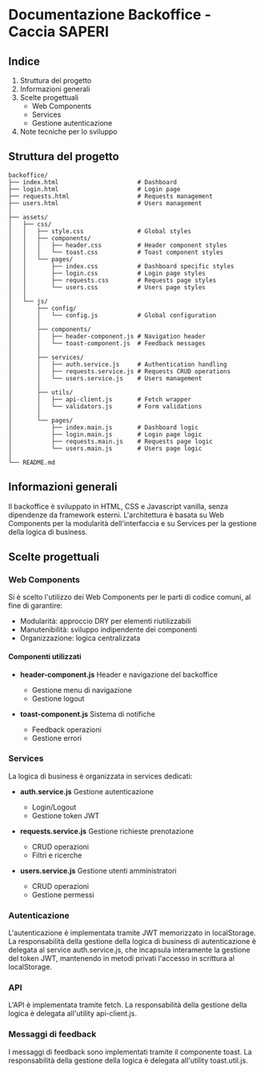 # Documentazione Backoffice - Caccia SAPERI

## Indice

1. Struttura del progetto
2. Informazioni generali
3. Scelte progettuali
    - Web Components
    - Services
    - Gestione autenticazione
4. Note tecniche per lo sviluppo

## Struttura del progetto

```
backoffice/
├── index.html                      # Dashboard
├── login.html                      # Login page
├── requests.html                   # Requests management
├── users.html                      # Users management
│
├── assets/
│   ├── css/
│   │   ├── style.css               # Global styles
│   │   ├── components/
│   │   │   ├── header.css          # Header component styles
│   │   │   └── toast.css           # Toast component styles
│   │   └── pages/
│   │       ├── index.css           # Dashboard specific styles
│   │       ├── login.css           # Login page styles
│   │       ├── requests.css        # Requests page styles
│   │       └── users.css           # Users page styles
│   │
│   └── js/
│       ├── config/
│       │   └── config.js           # Global configuration
│       │
│       ├── components/
│       │   ├── header-component.js # Navigation header
│       │   └── toast-component.js  # Feedback messages
│       │
│       ├── services/
│       │   ├── auth.service.js     # Authentication handling
│       │   ├── requests.service.js # Requests CRUD operations
│       │   └── users.service.js    # Users management
│       │
│       ├── utils/
│       │   ├── api-client.js       # Fetch wrapper
│       │   └── validators.js       # Form validations
│       │
│       └── pages/
│           ├── index.main.js       # Dashboard logic
│           ├── login.main.js       # Login page logic
│           ├── requests.main.js    # Requests page logic
│           └── users.main.js       # Users page logic
│
└── README.md  
```

## Informazioni generali

Il backoffice è sviluppato in HTML, CSS e Javascript vanilla, senza dipendenze da framework esterni.
L'architettura è basata su Web Components per la modularità dell'interfaccia e su Services per la gestione della logica di business.

## Scelte progettuali

### Web Components

Si è scelto l'utilizzo dei Web Components per le parti di codice comuni, al fine di garantire:
- Modularità: approccio DRY per elementi riutilizzabili
- Manutenibilità: sviluppo indipendente dei componenti
- Organizzazione: logica centralizzata

#### Componenti utilizzati

- **header-component.js**
  Header e navigazione del backoffice
  - Gestione menu di navigazione
  - Gestione logout

- **toast-component.js**
  Sistema di notifiche
  - Feedback operazioni
  - Gestione errori

### Services

La logica di business è organizzata in services dedicati:

- **auth.service.js**
  Gestione autenticazione
  - Login/Logout
  - Gestione token JWT
  
- **requests.service.js**
  Gestione richieste prenotazione
  - CRUD operazioni
  - Filtri e ricerche
  
- **users.service.js**
  Gestione utenti amministratori
  - CRUD operazioni
  - Gestione permessi

### Autenticazione

L'autenticazione è implementata tramite JWT memorizzato in localStorage.
La responsabilità della gestione della logica di business di autenticazione è delegata al service auth.service.js, che incapsula interamente la gestione del token JWT, mantenendo in metodi privati l'accesso in scrittura al localStorage.

### API

L'API è implementata tramite fetch.
La responsabilità della gestione della logica è delegata all'utility api-client.js.

### Messaggi di feedback

I messaggi di feedback sono implementati tramite il componente toast.
La responsabilità della gestione della logica è delegata all'utility toast.util.js.
